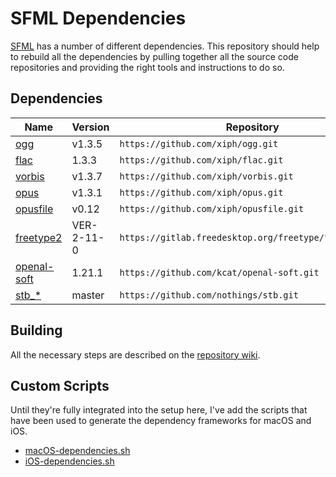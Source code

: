 # SFML Dependencies

[SFML](https://www.sfml-dev.org/) has a number of different dependencies. This repository should help to rebuild all the dependencies by pulling together all the source code repositories and providing the right tools and instructions to do so.

## Dependencies

| Name                                                   | Version    | Repository                                             |
| ------------------------------------------------------ | ---------- | ------------------------------------------------------ |
| [ogg](http://www.vorbis.com/)                          | v1.3.5     | `https://github.com/xiph/ogg.git`                      |
| [flac](https://xiph.org/flac/)                         | 1.3.3      | `https://github.com/xiph/flac.git`                     |
| [vorbis](http://www.vorbis.com/)                       | v1.3.7     | `https://github.com/xiph/vorbis.git`                   |
| [opus](https://xiph.org/flac/)                         | v1.3.1     | `https://github.com/xiph/opus.git`                     |
| [opusfile](https://github.com/xiph/opusfile)           | v0.12      | `https://github.com/xiph/opusfile.git`                 |
| [freetype2](https://www.freetype.org/)                 | VER-2-11-0 | `https://gitlab.freedesktop.org/freetype/freetype.git` |
| [openal-soft](http://kcat.strangesoft.net/openal.html) | 1.21.1     | `https://github.com/kcat/openal-soft.git`              |
| [stb\_\*](https://github.com/nothings/stb)             | master     | `https://github.com/nothings/stb.git`                  |

## Building

All the necessary steps are described on the [repository wiki](https://github.com/eXpl0it3r/SFML-dependencies/wiki).

## Custom Scripts

Until they're fully integrated into the setup here, I've add the scripts that have been used to generate the dependency frameworks for macOS and iOS.

- [macOS-dependencies.sh](macOS-dependencies.sh)
- [iOS-dependencies.sh](iOS-dependencies.sh)
